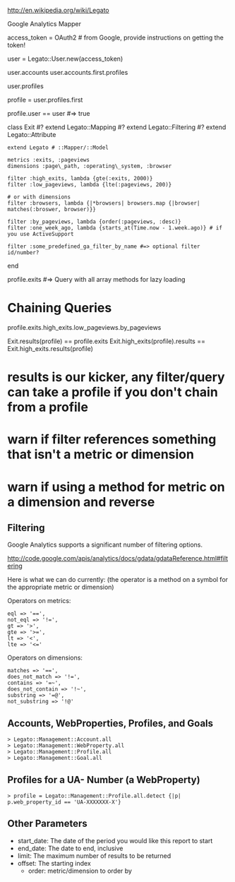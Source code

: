 http://en.wikipedia.org/wiki/Legato

Google Analytics Mapper

access\_token = OAuth2 # from Google, provide instructions on getting the token!

user = Legato::User.new(access\_token)

user.accounts
user.accounts.first.profiles

user.profiles

profile = user.profiles.first

profile.user == user #=> true

class Exit
	#? extend Legato::Mapping
	#? extend Legato::Filtering
	#? extend Legato::Attribute

	extend Legato # ::Mapper/::Model

	metrics :exits, :pageviews
	dimensions :page\_path, :operating\_system, :browser

	filter :high_exits, lambda {gte(:exits, 2000)}
	filter :low_pageviews, lambda {lte(:pageviews, 200)}

	# or with dimensions
	filter :browsers, lambda {|*browsers| browsers.map {|browser| matches(:broswer, browser)}}

	filter :by_pageviews, lambda {order(:pageviews, :desc)}
	filter :one_week_ago, lambda {starts_at(Time.now - 1.week.ago)} # if you use ActiveSupport

	filter :some_predefined_ga_filter_by_name #=> optional filter id/number?
end

profile.exits #=> Query with all array methods for lazy loading

# Chaining Queries
profile.exits.high\_exits.low\_pageviews.by\_pageviews

Exit.results(profile) == profile.exits
Exit.high\_exits(profile).results == Exit.high\_exits.results(profile)

# results is our kicker, any filter/query can take a profile if you don't chain from a profile

# warn if filter references something that isn't a metric or dimension
# warn if using a method for metric on a dimension and reverse

Filtering
---------

  Google Analytics supports a significant number of filtering options.

  http://code.google.com/apis/analytics/docs/gdata/gdataReference.html#filtering

  Here is what we can do currently:
  (the operator is a method on a symbol for the appropriate metric or dimension)

  Operators on metrics:

    eql => '==',
    not_eql => '!=',
    gt => '>',
    gte => '>=',
    lt => '<',
    lte => '<='

  Operators on dimensions:

    matches => '==',
    does_not_match => '!=',
    contains => '=~',
    does_not_contain => '!~',
    substring => '=@',
    not_substring => '!@'

Accounts, WebProperties, Profiles, and Goals
--------------------------------------------

    > Legato::Management::Account.all
    > Legato::Management::WebProperty.all
    > Legato::Management::Profile.all
    > Legato::Management::Goal.all

Profiles for a UA- Number (a WebProperty)
-----------------------------------------

    > profile = Legato::Management::Profile.all.detect {|p| p.web_property_id == 'UA-XXXXXXX-X'}

Other Parameters
----------------

  * start_date: The date of the period you would like this report to start
  * end_date: The date to end, inclusive
  * limit: The maximum number of results to be returned
  * offset: The starting index
	* order: metric/dimension to order by
